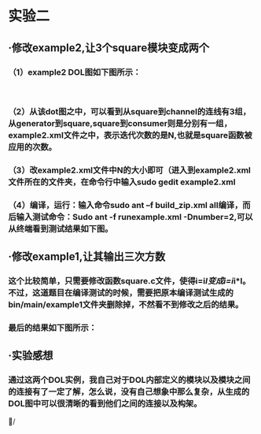 # 实验二

## ·修改example2,让3个square模块变成两个

### （1）example2 DOL图如下图所示：
     

### （2）从该dot图之中，可以看到从square到channel的连线有3组，从generator到square,square到consumer则是分别有一组，example2.xml文件之中，表示迭代次数的是N,也就是square函数被应用的次数。

###   （3）改example2.xml文件中N的大小即可（进入到example2.xml文件所在的文件夹，在命令行中输入sudo gedit example2.xml

### （4）编译，运行：输入命令sudo ant –f build_zip.xml all编译，而后输入测试命令：Sudo ant -f runexample.xml -Dnumber=2,可以从终端看到测试结果如下图。

## ·修改example1,让其输出三次方数

### 这个比较简单，只需要修改函数square.c文件，使得i=i*I变成i=i*i*I。不过，这道题目在编译测试的时候，需要把原本编译测试生成的bin/main/example1文件夹删除掉，不然看不到修改之后的结果。

### 最后的结果如下图所示：

## ·实验感想

### 通过这两个DOL实例，我自己对于DOL内部定义的模块以及模块之间的连接有了一定了解，怎么说，没有自己想象中那么复杂，从生成的DOL图中可以很清晰的看到他们之间的连接以及构架。











/















